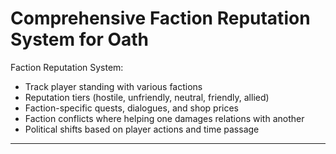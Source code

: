 # Comprehensive Faction Reputation System for Oath

Faction Reputation System:
- Track player standing with various factions
- Reputation tiers (hostile, unfriendly, neutral, friendly, allied)
- Faction-specific quests, dialogues, and shop prices
- Faction conflicts where helping one damages relations with another
- Political shifts based on player actions and time passage

---
